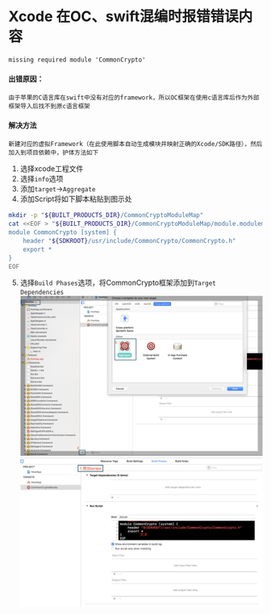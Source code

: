 # Xcode 在OC、swift混编时报错错误内容
```
missing required module 'CommonCrypto'

```
#### 出错原因：
`
由于苹果的C语言库在swift中没有对应的framework，所以OC框架在使用c语言库后作为外部框架导入后找不到原c语言框架
`
#### 解决方法
`
新建对应的虚拟Framework（在此使用脚本自动生成模块并映射正确的Xcode/SDK路径），然后加入到项目依赖中，护体方法如下
`
1. 选择xcode工程文件
2. 选择`info`选项
3. 添加`target`->`Aggregate`
4. 添加Script将如下脚本粘贴到图示处
```bash
mkdir -p "${BUILT_PRODUCTS_DIR}/CommonCryptoModuleMap"
cat <<EOF > "${BUILT_PRODUCTS_DIR}/CommonCryptoModuleMap/module.modulemap"
module CommonCrypto [system] {
    header "${SDKROOT}/usr/include/CommonCrypto/CommonCrypto.h"
    export *
}
EOF
```
5. 选择`Build Phases`选项，将CommonCrypto框架添加到`Target Dependencies`  
![image](../images/img_01.png)
![image](../images/img_02.png)